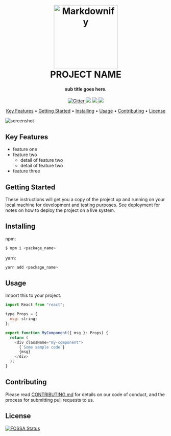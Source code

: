 
<h1 align="center">
  <br>
  <a href="http://github.com/wayou/mkreadme"><img src="https://dummyimage.com/200x200/ffffff/aaaaaa&text=logo" alt="Markdownify" width="200"></a>
  <br>
  PROJECT NAME
  <br>
</h1>

<h4 align="center">sub title goes here.</h4>

<p align="center">
  <a href="https://badge.fury.io/js/mkreadme">
    <img src="https://badge.fury.io/js/mkreadme.svg"
         alt="Gitter">
  </a>
  <a href="https://gitter.im/wayou/mkreadme"><img src="https://badges.gitter.im/wayou/mkreadme.svg"></a>
  <a href="https://saythanks.io/to/amitmerchant1990">
      <img src="https://img.shields.io/badge/SayThanks.io-%E2%98%BC-1EAEDB.svg">
  </a>
  <a href="https://www.paypal.me/AmitMerchant">
    <img src="https://img.shields.io/badge/$-donate-ff69b4.svg?maxAge=2592000&amp;style=flat">
  </a>
</p>

<p align="center">
  <a href="#key-features">Key Features</a> •
  <a href="#getting-started">Getting Started</a> •
  <a href="#installing">Installing</a> •
  <a href="#usage">Usage</a> •
  <a href="#contributing">Contributing</a> •
  <a href="#license">License</a>
</p>

![screenshot](https://dummyimage.com/1024x576/ffffff/aaaaaa&text=screenshot)

## Key Features

* feature one
* feature two
  - detail of feature two
  - detail of feature two
* feature three


## Getting Started

These instructions will get you a copy of the project up and running on your local machine for development and testing purposes. See deployment for notes on how to deploy the project on a live system.


## Installing

npm:
```sh
$ npm i <package_name>
```

yarn:
```sh
yarn add <package_name>
```


## Usage

Import this to your project.

```js
import React from "react";

type Props = {
  msg: string;
};

export function MyComponent({ msg }: Props) {
  return (
    <div className="my-component">
      {`Some sample code`}
      {msg}
    </div>
  );
}
```


## Contributing

Please read [CONTRIBUTING.md](https://gist.github.com/PurpleBooth/b24679402957c63ec426) for details on our code of conduct, and the process for submitting pull requests to us.


## License


[![FOSSA Status](https://app.fossa.io/api/projects/custom%2B7035%2Fgithub.com%2Fwayou%2Fmkreadme.svg?type=large)](https://app.fossa.io/projects/custom%2B7035%2Fgithub.com%2Fwayou%2Fmkreadme?ref=badge_large)